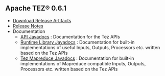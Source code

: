 <!--
   Licensed to the Apache Software Foundation (ASF) under one or more
   contributor license agreements.  See the NOTICE file distributed with
   this work for additional information regarding copyright ownership.
   The ASF licenses this file to You under the Apache License, Version 2.0
   (the "License"); you may not use this file except in compliance with
   the License.  You may obtain a copy of the License at

       http://www.apache.org/licenses/LICENSE-2.0

   Unless required by applicable law or agreed to in writing, software
   distributed under the License is distributed on an "AS IS" BASIS,
   WITHOUT WARRANTIES OR CONDITIONS OF ANY KIND, either express or implied.
   See the License for the specific language governing permissions and
   limitations under the License.
-->

<head><title>Apache TEZ&reg; 0.6.1</title></head>

Apache TEZ&reg; 0.6.1
----------------

- [Download Release Artifacts](http://archive.apache.org/dist/tez/tez/0.6.1/)
- [Release Notes](0.6.1/release-notes.txt)
- Documentation
    - [API Javadocs](0.6.1/tez-api-javadocs/index.html) : Documentation for the Tez APIs
    - [Runtime Library Javadocs](0.6.1/tez-runtime-library-javadocs/index.html) : Documentation for built-in implementations of useful Inputs, Outputs, Processors etc. written based on the Tez APIs 
    - [Tez Mapreduce Javadocs](0.6.1/tez-mapreduce-javadocs/index.html) : Documentation for built-in implementations of Mapreduce compatible Inputs, Outputs, Processors etc. written based on the Tez APIs 

